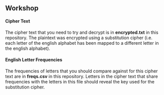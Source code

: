 ## Workshop
#### Cipher Text
The cipher text that you need to try and decrypt is in **encrypted.txt** in this repository. The plaintext was encrypted using a substitution cipher (i.e. each letter of the english alphabet has been mapped to a different letter in the english alphabet).
#### English Letter Frequencies
The frequencies of letters that you should compare against for this cipher text are in **freqs.csv** in this repository. Letters in the cipher text that share frequencies with the letters in this file should reveal the key used for the substitution cipher.
